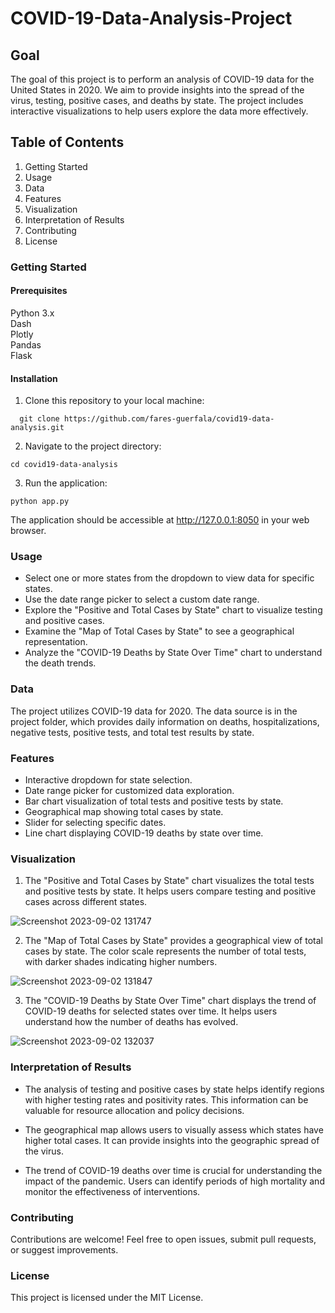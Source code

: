 # COVID-19-Data-Analysis-Project

## Goal
The goal of this project is to perform an analysis of COVID-19 data for the United States in 2020. We aim to provide insights into the spread of the virus, testing, positive cases, and deaths by state. The project includes interactive visualizations to help users explore the data more effectively.

## Table of Contents
1. Getting Started
2. Usage
3. Data
4. Features
5. Visualization
6. Interpretation of Results
7. Contributing
8. License


### Getting Started
#### Prerequisites
Python 3.x <br>
Dash <br>
Plotly <br>
Pandas <br>
Flask <br>

#### Installation
1. Clone this repository to your local machine:
```
  git clone https://github.com/fares-guerfala/covid19-data-analysis.git
```
2. Navigate to the project directory:
```
cd covid19-data-analysis
``` 
3. Run the application:
```
python app.py
```

The application should be accessible at http://127.0.0.1:8050 in your web browser.

### Usage
- Select one or more states from the dropdown to view data for specific states.
- Use the date range picker to select a custom date range.
- Explore the "Positive and Total Cases by State" chart to visualize testing and positive cases.
- Examine the "Map of Total Cases by State" to see a geographical representation.
- Analyze the "COVID-19 Deaths by State Over Time" chart to understand the death trends.

### Data
The project utilizes COVID-19 data for 2020. The data source is in the project folder, which provides daily information on deaths, hospitalizations, negative tests, positive tests, and total test results by state.

### Features
- Interactive dropdown for state selection.
- Date range picker for customized data exploration.
- Bar chart visualization of total tests and positive tests by state.
- Geographical map showing total cases by state.
- Slider for selecting specific dates.
- Line chart displaying COVID-19 deaths by state over time.

### Visualization
1. The "Positive and Total Cases by State" chart visualizes the total tests and positive tests by state. It helps users compare testing and positive cases across different states.

![Screenshot 2023-09-02 131747](https://github.com/fares-guerfala/COVID-19-Data-Analysis-Project/assets/57867070/2a10fa1f-651e-46e1-bdb1-51f7eeb60d15)

2. The "Map of Total Cases by State" provides a geographical view of total cases by state. The color scale represents the number of total tests, with darker shades indicating higher numbers.

![Screenshot 2023-09-02 131847](https://github.com/fares-guerfala/COVID-19-Data-Analysis-Project/assets/57867070/c6c19d52-570b-4406-b602-386102988466)


3. The "COVID-19 Deaths by State Over Time" chart displays the trend of COVID-19 deaths for selected states over time. It helps users understand how the number of deaths has evolved.


![Screenshot 2023-09-02 132037](https://github.com/fares-guerfala/COVID-19-Data-Analysis-Project/assets/57867070/592d957e-c143-4eff-b9bd-e1d85b881ed3)

### Interpretation of Results
- The analysis of testing and positive cases by state helps identify regions with higher testing rates and positivity rates. This information can be valuable for resource allocation and policy decisions.

- The geographical map allows users to visually assess which states have higher total cases. It can provide insights into the geographic spread of the virus.

- The trend of COVID-19 deaths over time is crucial for understanding the impact of the pandemic. Users can identify periods of high mortality and monitor the effectiveness of interventions.

### Contributing
Contributions are welcome! Feel free to open issues, submit pull requests, or suggest improvements.

### License
This project is licensed under the MIT License.





